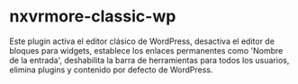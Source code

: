 # nxvrmore-classic-wp
Este plugin activa el editor clásico de WordPress, desactiva el editor de bloques para widgets, establece los enlaces permanentes como 'Nombre de la entrada', deshabilita la barra de herramientas para todos los usuarios, elimina plugins y contenido por defecto de WordPress.
